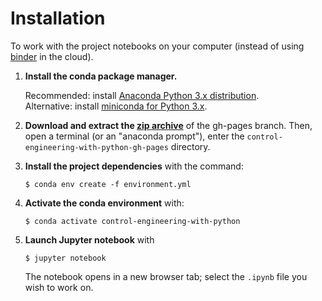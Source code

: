 Installation 
============

To work with the project notebooks on your computer (instead of using [binder](https://mybinder.org/) in the cloud).

 1. **Install the conda package manager.** 
 
    Recommended: install [Anaconda Python 3.x distribution](https://www.anaconda.com/distribution/).  
    Alternative: install [miniconda for Python 3.x](https://docs.conda.io/en/latest/miniconda.html).

 2. **Download and extract the [zip archive](https://github.com/boisgera/control-engineering-with-python/archive/gh-pages.zip)** 
    of the gh-pages branch.
    Then, open a terminal (or an "anaconda prompt"), enter the `control-engineering-with-python-gh-pages` directory.
    
 3. **Install the project dependencies** with the command:
 
        $ conda env create -f environment.yml
        
 4. **Activate the conda environment** with:
 
        $ conda activate control-engineering-with-python
        
 5. **Launch Jupyter notebook** with
 
        $ jupyter notebook
        
    The notebook opens in a new browser tab; select the `.ipynb` file you wish to work on.
    
    
